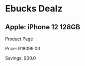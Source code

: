 
# Ebucks Dealz
## Apple: iPhone 12 128GB
[Product Page](https://www.ebucks.com/web/shop/productSelected.do?prodId=1086454318&catId=1158502875)

Price: R18099.00

Savings: 900.0


	